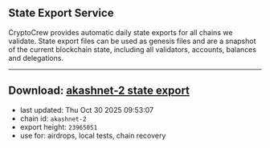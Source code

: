 ## State Export Service
CryptoCrew provides automatic daily state exports for all chains we validate. State export files can be used as genesis files and are a snapshot of the current blockchain state, including all validators, accounts, balances and delegations.

---
**Download: [akashnet-2 state export](https://dl-eu2.ccvalidators.com/SERVICE/akash/akashnet-2_export_23965051.json)**
---

- last updated: Thu Oct 30 2025 09:53:07
- chain id: `akashnet-2`
- export height: `23965051`
- use for: airdrops, local tests, chain recovery
